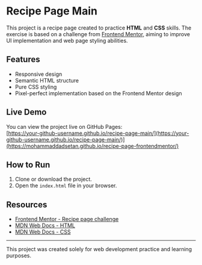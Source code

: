 # Recipe Page Main

This project is a recipe page created to practice **HTML** and **CSS** skills. The exercise is based on a challenge from [Frontend Mentor](https://www.frontendmentor.io/), aiming to improve UI implementation and web page styling abilities.

## Features

- Responsive design
- Semantic HTML structure
- Pure CSS styling
- Pixel-perfect implementation based on the Frontend Mentor design

## Live Demo

You can view the project live on GitHub Pages:  
[https://your-github-username.github.io/recipe-page-main/](https://your-github-username.github.io/recipe-page-main/)](https://mohammaddadsetan.github.io/recipe-page-frontendmentor/)

## How to Run

1. Clone or download the project.
2. Open the `index.html` file in your browser.

## Resources

- [Frontend Mentor - Recipe page challenge](https://www.frontendmentor.io/challenges/recipe-page-KiTsR8QQKm)
- [MDN Web Docs - HTML](https://developer.mozilla.org/en-US/docs/Web/HTML)
- [MDN Web Docs - CSS](https://developer.mozilla.org/en-US/docs/Web/CSS)

---

This project was created solely for web development practice and learning purposes.
